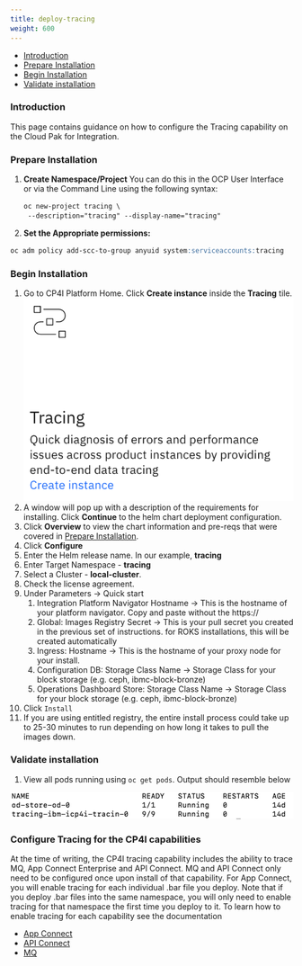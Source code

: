 ```yaml
---
title: deploy-tracing
weight: 600
---
```


- [Introduction](#introduction)
- [Prepare Installation](#prepare-installation)
- [Begin Installation](#begin-installation)
- [Validate installation](#validate-installation)

### Introduction
This page contains guidance on how to configure the Tracing capability on the Cloud Pak for Integration.

### Prepare Installation

1. **Create Namespace/Project**
   You can do this in the OCP User Interface or via the Command Line using the following syntax:   
   ``` md
   oc new-project tracing \
    --description="tracing" --display-name="tracing"
   ```
2. **Set the Appropriate permissions:**  
``` md
oc adm policy add-scc-to-group anyuid system:serviceaccounts:tracing
```
  
### Begin Installation
1. Go to CP4I Platform Home. Click **Create instance** inside the **Tracing** tile.    
![](2.tracing_nav.png)
1. A window will pop up with a description of the requirements for installing. Click **Continue** to the helm chart deployment configuration.
  2. Click **Overview** to view the chart information and pre-reqs that were covered in [Prepare Installation](#prepare-installation).
3. Click **Configure**
4. Enter the Helm release name. In our example, **tracing**
5. Enter Target Namespace - **tracing**
6. Select a Cluster - **local-cluster**.
7. Check the license agreement.
8. Under Parameters -> Quick start
   1. Integration Platform Navigator Hostname -> This is the hostname of your platform navigator.  Copy and paste without the https://
   2. Global: Images Registry Secret -> This is your pull secret you created in the previous set of instructions.  for ROKS installations, this will be created automatically
   3. Ingress: Hostname -> This is the hostname of your proxy node for your install.
   4. Configuration DB: Storage Class Name -> Storage Class for your block storage (e.g. ceph, ibmc-block-bronze)
   5. Operations Dashboard Store: Storage Class Name -> Storage Class for your block storage (e.g. ceph, ibmc-block-bronze)
9.  Click `Install`
10. If you are using entitled registry, the entire install process could take up to 25-30 minutes to run depending on how long it takes to pull the images down.


### Validate installation    

1. View all pods running using `oc get pods`.  Output should resemble below

![](3.tracing-pods.png)
   
### Configure Tracing for the CP4I capabilities

At the time of writing, the CP4I tracing capability includes the ability to trace MQ, App Connect Enterprise and API Connect.  MQ and API Connect only need to be configured once upon install of that capability.  For App Connect, you will enable tracing for each individual .bar file you deploy.  Note that if you deploy .bar files into the same namespace, you will only need to enable tracing for that namespace the first time you deploy to it.  To learn how to enable tracing for each capability see the documentation 

-  [App Connect](../deploy-integration)
-  [API Connect](../deploy-api-mgmt)
-  [MQ](../deploy-queue-manager)